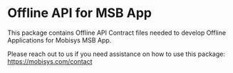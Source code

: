# Offline API for MSB App

This package contains Offline API Contract files needed to develop Offline Applications for Mobisys MSB App.

Please reach out to us if you need assistance on how to use this package: https://mobisys.com/contact